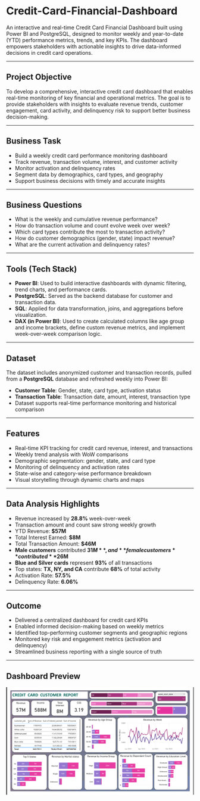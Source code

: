 # Credit-Card-Financial-Dashboard
An interactive and real-time Credit Card Financial Dashboard built using Power BI and PostgreSQL, designed to monitor weekly and year-to-date (YTD) performance metrics, trends, and key KPIs. The dashboard empowers stakeholders with actionable insights to drive data-informed decisions in credit card operations.

---

## Project Objective

To develop a comprehensive, interactive credit card dashboard that enables real-time monitoring of key financial and operational metrics. The goal is to provide stakeholders with insights to evaluate revenue trends, customer engagement, card activity, and delinquency risk to support better business decision-making.

---

## Business Task

- Build a weekly credit card performance monitoring dashboard
- Track revenue, transaction volume, interest, and customer activity
- Monitor activation and delinquency rates
- Segment data by demographics, card types, and geography
- Support business decisions with timely and accurate insights

---

## Business Questions

- What is the weekly and cumulative revenue performance?
- How do transaction volume and count evolve week over week?
- Which card types contribute the most to transaction activity?
- How do customer demographics (gender, state) impact revenue?
- What are the current activation and delinquency rates?

---

## Tools (Tech Stack)

- **Power BI**: Used to build interactive dashboards with dynamic filtering, trend charts, and performance cards.
- **PostgreSQL**: Served as the backend database for customer and transaction data.
- **SQL**: Applied for data transformation, joins, and aggregations before visualization.
- **DAX (in Power BI)**: Used to create calculated columns like age group and income brackets, define custom revenue metrics, and implement week-over-week comparison logic.

---

## Dataset

The dataset includes anonymized customer and transaction records, pulled from a **PostgreSQL** database and refreshed weekly into Power BI:

- **Customer Table**: Gender, state, card type, activation status
- **Transaction Table**: Transaction date, amount, interest, transaction type
- Dataset supports real-time performance monitoring and historical comparison

---

## Features

- Real-time KPI tracking for credit card revenue, interest, and transactions
- Weekly trend analysis with WoW comparisons
- Demographic segmentation: gender, state, and card type
- Monitoring of delinquency and activation rates
- State-wise and category-wise performance breakdown
- Visual storytelling through dynamic charts and maps

---

## Data Analysis Highlights

- Revenue increased by **28.8%** week-over-week
- Transaction amount and count saw strong weekly growth
- YTD Revenue: **$57M**
- Total Interest Earned: **$8M**
- Total Transaction Amount: **$46M**
- **Male customers** contributed **$31M**, and **female customers** contributed **$26M**
- **Blue and Silver cards** represent **93%** of all transactions
- Top states: **TX, NY, and CA** contribute **68%** of total activity
- Activation Rate: **57.5%**
- Delinquency Rate: **6.06%**

---

## Outcome

- Delivered a centralized dashboard for credit card KPIs
- Enabled informed decision-making based on weekly metrics
- Identified top-performing customer segments and geographic regions
- Monitored key risk and engagement metrics (activation and delinquency)
- Streamlined business reporting with a single source of truth

---

## Dashboard Preview

![Credit Card Dashboard](Credit_card_dashboard.png)

